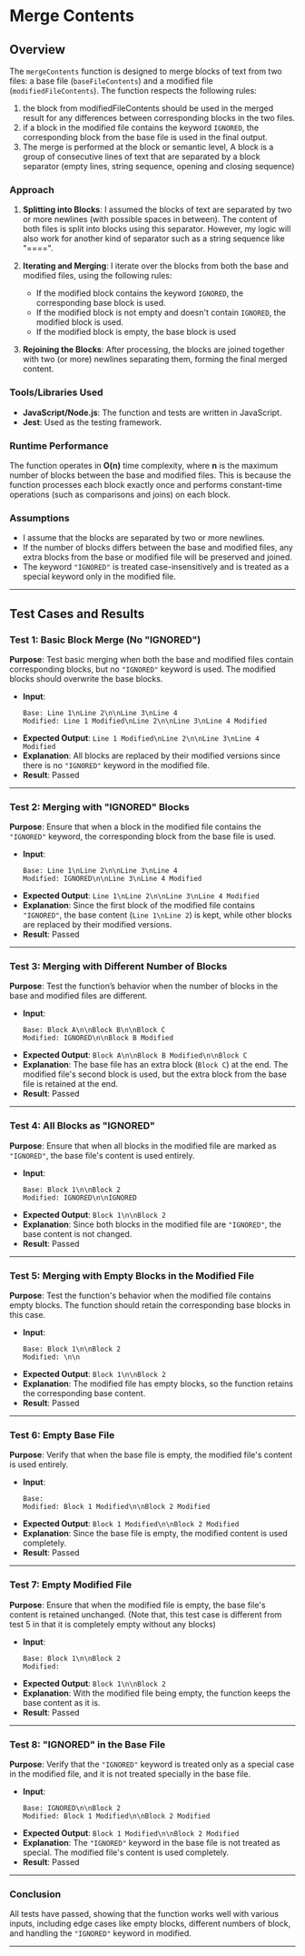 
# Merge Contents

## Overview

The `mergeContents` function is designed to merge blocks of text from two files: a base file (`baseFileContents`) and a modified file (`modifiedFileContents`). The function respects the following rules: 

1. the block from modifiedFileContents should be used in the merged result for any differences between corresponding blocks in the two files.
2. if a block in the modified file contains the keyword `IGNORED`, the corresponding block from the base file is used in the final output.
3. The merge is performed at the block or semantic level, A block is a group of consecutive lines of text that are separated by a block separator (empty lines, string sequence, opening and closing sequence)

### Approach

1. **Splitting into Blocks**:
   I assumed the blocks of text are separated by two or more newlines (with possible spaces in between). The content of both files is split into blocks using this separator. However, my logic will also work for another kind of separator such as a string sequence like "====".

2. **Iterating and Merging**:
   I iterate over the blocks from both the base and modified files, using the following rules:
   - If the modified block contains the keyword `IGNORED`, the corresponding base block is used.
   - If the modified block is not empty and doesn't contain `IGNORED`, the modified block is used.
   - If the modified block is empty, the base block is used

3. **Rejoining the Blocks**:
   After processing, the blocks are joined together with two (or more) newlines separating them, forming the final merged content.

### Tools/Libraries Used

- **JavaScript/Node.js**: The function and tests are written in JavaScript.
- **Jest**: Used as the testing framework.

### Runtime Performance

The function operates in **O(n)** time complexity, where **n** is the maximum number of blocks between the base and modified files. This is because the function processes each block exactly once and performs constant-time operations (such as comparisons and joins) on each block.

### Assumptions

- I assume that the blocks are separated by two or more newlines.
- If the number of blocks differs between the base and modified files, any extra blocks from the base or modified file will be preserved and joined.
- The keyword `"IGNORED"` is treated case-insensitively and is treated as a special keyword only in the modified file.

---


## Test Cases and Results

### Test 1: Basic Block Merge (No "IGNORED")
**Purpose**: Test basic merging when both the base and modified files contain corresponding blocks, but no `"IGNORED"` keyword is used. The modified blocks should overwrite the base blocks.

- **Input**:
  ```text
  Base: Line 1\nLine 2\n\nLine 3\nLine 4
  Modified: Line 1 Modified\nLine 2\n\nLine 3\nLine 4 Modified
  ```
- **Expected Output**: `Line 1 Modified\nLine 2\n\nLine 3\nLine 4 Modified`
- **Explanation**: All blocks are replaced by their modified versions since there is no `"IGNORED"` keyword in the modified file.
- **Result**: Passed

---

### Test 2: Merging with "IGNORED" Blocks
**Purpose**: Ensure that when a block in the modified file contains the `"IGNORED"` keyword, the corresponding block from the base file is used.

- **Input**:
  ```text
  Base: Line 1\nLine 2\n\nLine 3\nLine 4
  Modified: IGNORED\n\nLine 3\nLine 4 Modified
  ```
- **Expected Output**: `Line 1\nLine 2\n\nLine 3\nLine 4 Modified`
- **Explanation**: Since the first block of the modified file contains `"IGNORED"`, the base content (`Line 1\nLine 2`) is kept, while other blocks are replaced by their modified versions.
- **Result**: Passed

---

### Test 3: Merging with Different Number of Blocks
**Purpose**: Test the function’s behavior when the number of blocks in the base and modified files are different.

- **Input**:
  ```text
  Base: Block A\n\nBlock B\n\nBlock C
  Modified: IGNORED\n\nBlock B Modified
  ```
- **Expected Output**: `Block A\n\nBlock B Modified\n\nBlock C`
- **Explanation**: The base file has an extra block (`Block C`) at the end. The modified file's second block is used, but the extra block from the base file is retained at the end.
- **Result**: Passed

---

### Test 4: All Blocks as "IGNORED"
**Purpose**: Ensure that when all blocks in the modified file are marked as `"IGNORED"`, the base file's content is used entirely.

- **Input**:
  ```text
  Base: Block 1\n\nBlock 2
  Modified: IGNORED\n\nIGNORED
  ```
- **Expected Output**: `Block 1\n\nBlock 2`
- **Explanation**: Since both blocks in the modified file are `"IGNORED"`, the base content is not changed.
- **Result**: Passed

---

### Test 5: Merging with Empty Blocks in the Modified File
**Purpose**: Test the function's behavior when the modified file contains empty blocks. The function should retain the corresponding base blocks in this case.

- **Input**:
  ```text
  Base: Block 1\n\nBlock 2
  Modified: \n\n
  ```
- **Expected Output**: `Block 1\n\nBlock 2`
- **Explanation**: The modified file has empty blocks, so the function retains the corresponding base content.
- **Result**: Passed

---

### Test 6: Empty Base File
**Purpose**: Verify that when the base file is empty, the modified file's content is used entirely.

- **Input**:
  ```text
  Base: 
  Modified: Block 1 Modified\n\nBlock 2 Modified
  ```
- **Expected Output**: `Block 1 Modified\n\nBlock 2 Modified`
- **Explanation**: Since the base file is empty, the modified content is used completely.
- **Result**: Passed

---

### Test 7: Empty Modified File
**Purpose**: Ensure that when the modified file is empty, the base file's content is retained unchanged. (Note that, this test case is different from test 5 in that it is completely empty without any blocks)

- **Input**:
  ```text
  Base: Block 1\n\nBlock 2
  Modified: 
  ```
- **Expected Output**: `Block 1\n\nBlock 2`
- **Explanation**: With the modified file being empty, the function keeps the base content as it is.
- **Result**: Passed

---

### Test 8: "IGNORED" in the Base File
**Purpose**: Verify that the `"IGNORED"` keyword is treated only as a special case in the modified file, and it is not treated specially in the base file.

- **Input**:
  ```text
  Base: IGNORED\n\nBlock 2
  Modified: Block 1 Modified\n\nBlock 2 Modified
  ```
- **Expected Output**: `Block 1 Modified\n\nBlock 2 Modified`
- **Explanation**: The `"IGNORED"` keyword in the base file is not treated as special. The modified file's content is used completely.
- **Result**: Passed

---

### Conclusion

All tests have passed, showing that the function works well with various inputs, including edge cases like empty blocks, different numbers of block, and handling the `"IGNORED"` keyword in modified.

---





